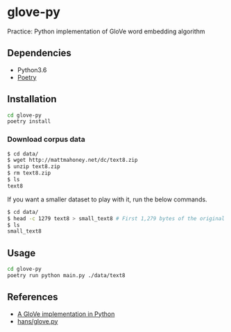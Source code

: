# glove-py

Practice: Python implementation of GloVe word embedding algorithm

## Dependencies

- Python3.6
- [Poetry](https://github.com/sdispater/poetry)

## Installation

```bash
cd glove-py
poetry install
```

### Download corpus data

```bash
$ cd data/
$ wget http://mattmahoney.net/dc/text8.zip
$ unzip text8.zip
$ rm text8.zip
$ ls
text8
```

If you want a smaller dataset to play with it, run the below commands.

```bash
$ cd data/
$ head -c 1279 text8 > small_text8 # First 1,279 bytes of the original dataset. I think this is small enough and it looks like the end of the sentence.
$ ls
small_text8
```

## Usage

```bash
cd glove-py
poetry run python main.py ./data/text8
```

## References

- [A GloVe implementation in Python](http://www.foldl.me/2014/glove-python/)
- [hans/glove.py](https://github.com/hans/glove.py)
